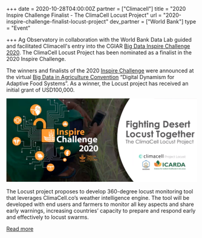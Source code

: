 +++
date = 2020-10-28T04:00:00Z
partner = ["Climacell"]
title = "2020 Inspire Challenge Finalist - The ClimaCell Locust Project"
url = "2020-inspire-challenge-finalist-locust-project"
dev_partner = ["World Bank"]
type = "Event"

+++
Ag Observatory in collaboration with the World Bank Data Lab guided and facilitated Climacell's entry into the CGIAR [Big Data Inspire Challenge 2020](https://bigdata.cgiar.org/inspire/ "Big Data Challenge"). The ClimaCell Locust Project has been nominated as a finalist in the 2020 Inspire Challenge.

The winners and finalists of the 2020 [Inspire Challenge](https://bigdata.cgiar.org/inspire/ "Inspire Challenge") were announced at the virtual [Big Data in Agriculture Convention](https://bigdata.cgiar.org/virtual-convention-2020/ "convention") “Digital Dynamism for Adaptive Food Systems”. As a winner, the Locust project has received an initial grant of USD100,000.

![](/inspire-challenge-climacell.png)

The Locust project proposes to develop 360-degree locust monitoring tool that leverages ClimaCell.co’s weather intelligence engine. The tool will be developed with end users and farmers to monitor all key aspects and share early warnings, increasing countries’ capacity to prepare and respond early and effectively to locust swarms.

[Read more](https://bigdata.cgiar.org/inspire/inspire-challenge-2020/ "Inspire Challenge")
